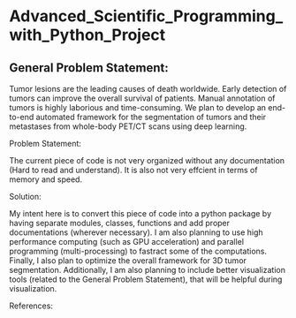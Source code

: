 # Advanced_Scientific_Programming_with_Python_Project

## General Problem Statement:

Tumor lesions are the leading causes of death worldwide. Early detection of tumors can improve the overall survival of patients. Manual annotation of tumors is highly laborious and time-consuming. We plan to develop an end-to-end automated framework for the segmentation of tumors and their metastases from whole-body PET/CT scans using deep learning.

Problem Statement:

The current piece of code is not very organized without any documentation (Hard to read and understand). It is also not very effcient in terms of memory and speed.

Solution:

My intent here is to convert this piece of code into a python package by having separate modules, classes, functions and add proper documentations (wherever necessary). I am also planning to use high performance computing (such as GPU acceleration) and parallel programming (multi-processing) to fastract some of the computations. Finally, I also plan to optimize the overall framework for 3D tumor segmentation. Additionally, I am also planning to include better visualization tools (related to the General Problem Statement), that will be helpful during visualization.

References:
